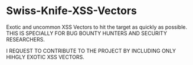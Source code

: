# Swiss-Knife-XSS-Vectors
Exotic and uncommon XSS Vectors to hit the target as quickly as possible.
THIS IS SPECIALLY FOR BUG BOUNTY HUNTERS AND SECURITY RESEARCHERS.

I REQUEST TO CONTRIBUTE TO THE PROJECT BY INCLUDING ONLY HIHGLY EXOTIC XSS VECTORS.
